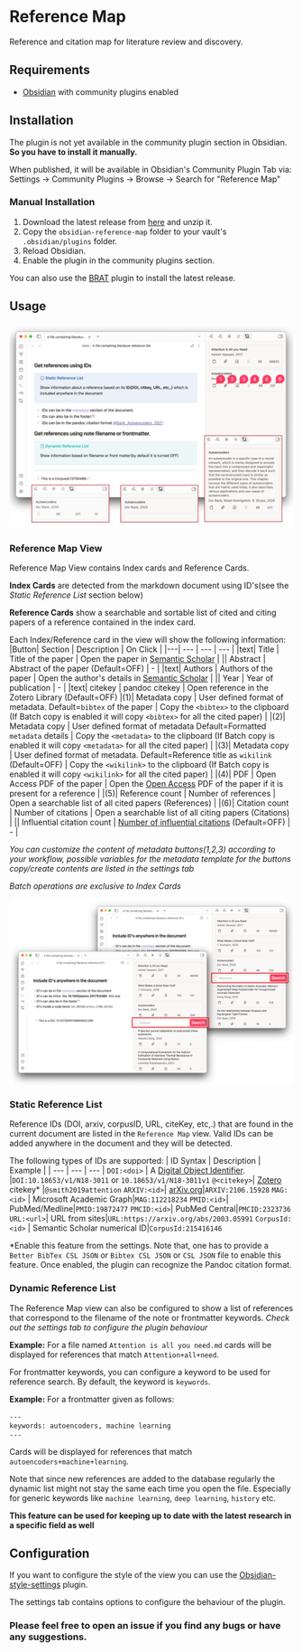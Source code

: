 # Reference Map
Reference and citation map for literature review and discovery. 

## Requirements
- [Obsidian](https://obsidian.md/) with community plugins enabled

## Installation
The plugin is not yet available in the community plugin section in Obsidian. **So you have to install it manually.**

When published, it will be available in Obsidian's Community Plugin Tab via: Settings → Community Plugins → Browse → Search for "Reference Map"

### Manual Installation
1. Download the latest release from [here](https://github.com/anoopkcn/obsidian-reference-map/releases) and unzip it.
2. Copy the `obsidian-reference-map` folder to your vault's `.obsidian/plugins` folder.
3. Reload Obsidian.
4. Enable the plugin in the community plugins section.

You can also use the [BRAT](https://github.com/TfTHacker/obsidian42-brat/) plugin to install the latest release.

## Usage
![ORM-demo](./images/orm-demo-0.7.5.png)

### Reference Map View
Reference Map View contains Index cards and Reference Cards.

**Index Cards** are detected from the markdown document using ID's(see the *Static Reference List* section below)

**Reference Cards** show a searchable and sortable list of cited and citing papers of a reference contained in the index card. 

Each Index/Reference card in the view will show the following information:
|Button| Section | Description | On Click |
|---| --- | --- | --- |
|text| Title | Title of the paper | Open the paper in [Semantic Scholar](https://www.semanticscholar.org/) |
|| Abstract | Abstract of the paper (Default=OFF) | -  |
|text| Authors | Authors of the paper | Open the author's details in [Semantic Scholar](https://www.semanticscholar.org/) |
|| Year | Year of publication | -  |
|text| citekey | pandoc citekey | Open reference in the Zotero Library (Default=OFF) 
|(1)| Metadata copy | User defined format of metadata. Default=`bibtex` of the paper | Copy the `<bibtex>` to the clipboard (If Batch copy is enabled it will copy `<bibtex>` for all the cited paper) |
|(2)| Metadata copy | User defined format of metadata Default=Formatted `metadata` details | Copy the `<metadata>` to the clipboard (If Batch copy is enabled it will copy `<metadata>` for all the cited paper) |
|(3)| Metadata copy | User defined format of metadata. Default=Reference title as `wikilink` (Default=OFF)  | Copy the `<wikilink>` to the clipboard (If Batch copy is enabled it will copy `<wikilink>` for all the cited paper) |
|(4)| PDF | Open Access PDF of the paper | Open the [Open Access](https://de.wikipedia.org/wiki/Open_Access) PDF of the paper if it is present for a reference |
|(5)| Reference count | Number of references | Open a searchable list of all cited papers (References) |
|(6)| Citation count | Number of citations | Open a searchable list of all citing papers (Citations) |
|| Influential citation count  | [Number of influential citations](https://www.semanticscholar.org/paper/Identifying-Meaningful-Citations-Valenzuela-Ha/1c7be3fc28296a97607d426f9168ad4836407e4b) (Default=OFF) | - |

*You can customize the content of metadata buttons(1,2,3) according to your workflow, possible variables for the metadata template for the buttons copy/create contents are listed in the settings tab*

*Batch operations are exclusive to Index Cards*

![ORM-ref-cite](./images/orm-list-demo.png)

### Static Reference List
Reference IDs (DOI, arxiv, corpusID, URL, citeKey, etc,.) that are found in the current document are listed in the `Reference Map` view. Valid IDs can be added anywhere in the document and they will be detected.

The following types of IDs are supported:
| ID Syntax | Description | Example |
| --- | --- | --- |
`DOI:<doi>` | A [Digital Object Identifier](http://doi.org/). |`DOI:10.18653/v1/N18-3011` or `10.18653/v1/N18-3011v1`
`@<citekey>`| [Zotero](https://www.zotero.org/) citekey* |`@smith2019attention`
`ARXIV:<id>`| [arXiv.org](https://arxiv.org/)|`ARXIV:2106.15928`
`MAG:<id>` | Microsoft Academic Graph|`MAG:112218234`
`PMID:<id>`| PubMed/Medline|`PMID:19872477`
`PMCID:<id>`| PubMed Central|`PMCID:2323736`
`URL:<url>`| URL from sites|`URL:https://arxiv.org/abs/2003.05991`
`CorpusId:<id>` | Semantic Scholar numerical ID|`CorpusId:215416146`


*Enable this feature from the settings. Note that, one has to provide a `Better BibTex CSL JSON` or `Bibtex CSL JSON` or `CSL JSON` file to enable this feature. Once enabled, the plugin can recognize the Pandoc citation format.
 

### Dynamic Reference List
The Reference Map view can also be configured to show a list of references that correspond to the filename of the note or frontmatter keywords. 
*Check out the settings tab to configure the plugin behaviour*

**Example:** For a file named `Attention is all you need.md`  cards will be displayed for references that match `Attention+all+need`. 

For frontmatter keywords, you can configure a keyword to be used for reference search.  By default, the keyword is `keywords`.

**Example:** For a frontmatter given as follows:
```
---
keywords: autoencoders, machine learning
---
```
Cards will be displayed for references that match `autoencoders+machine+learning`.

Note that since new references are added to the database regularly the dynamic list might not stay the same each time you open the file. Especially for generic keywords like `machine learning`, `deep learning`, `history` etc.

**This feature can be used for keeping up to date with the latest research in a specific field as well**

## Configuration 
    
If you want to configure the style of the view you can use the [Obsidian-style-settings](https://github.com/mgmeyers/obsidian-style-settings) plugin.

The settings tab contains options to configure the behaviour of the plugin.

### Please feel free to open an issue if you find any bugs or have any suggestions.
